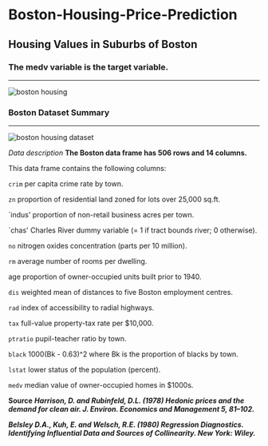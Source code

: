# Boston-Housing-Price-Prediction
## Housing Values in Suburbs of Boston
### The medv variable is the target variable.

----
<img src='https://miro.medium.com/max/875/1*sTIyFaSNImGkFSYdriKFZA.jpeg' alt='boston housing' align='center' />

### Boston Dataset Summary

----
<img src='https://miro.medium.com/max/875/1*ZeYXdND4eaYmqrSzKXKKFg.png' alt='boston housing dataset' align='center' />


*Data description*
**The Boston data frame has 506 rows and 14 columns.**

This data frame contains the following columns:

`crim`
per capita crime rate by town.

`zn`
proportion of residential land zoned for lots over 25,000 sq.ft.

`indus'
proportion of non-retail business acres per town.

`chas'
Charles River dummy variable (= 1 if tract bounds river; 0 otherwise).

`no`
nitrogen oxides concentration (parts per 10 million).

`rm`
average number of rooms per dwelling.

age
proportion of owner-occupied units built prior to 1940.

`dis`
weighted mean of distances to five Boston employment centres.

`rad`
index of accessibility to radial highways.

`tax`
full-value property-tax rate per \$10,000.

`ptratio`
pupil-teacher ratio by town.

`black`
1000(Bk - 0.63)^2 where Bk is the proportion of blacks by town.

`lstat`
lower status of the population (percent).

`medv`
median value of owner-occupied homes in \$1000s.

**Source**
***Harrison, D. and Rubinfeld, D.L. (1978) Hedonic prices and the demand for clean air. J. Environ. Economics and Management 5, 81–102.***

***Belsley D.A., Kuh, E. and Welsch, R.E. (1980) Regression Diagnostics. Identifying Influential Data and Sources of Collinearity. New York: Wiley.***
